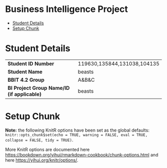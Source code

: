 Business Intelligence Project
================
<Specify your name here>
<Specify the date when you submitted the lab>

- [Student Details](#student-details)
- [Setup Chunk](#setup-chunk)

# Student Details

|                                              |                             |
|----------------------------------------------|-----------------------------|
| **Student ID Number**                        | 119630,135844,131038,104135 |
| **Student Name**                             | beasts                      |
| **BBIT 4.2 Group**                           | A&B&C                       |
| **BI Project Group Name/ID (if applicable)** | beasts                      |

# Setup Chunk

**Note:** the following KnitR options have been set as the global
defaults: <BR>
`knitr::opts_chunk$set(echo = TRUE, warning = FALSE, eval = TRUE, collapse = FALSE, tidy = TRUE)`.

More KnitR options are documented here
<https://bookdown.org/yihui/rmarkdown-cookbook/chunk-options.html> and
here <https://yihui.org/knitr/options/>.
